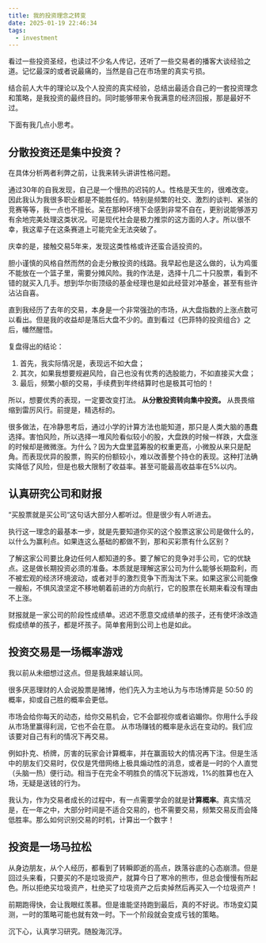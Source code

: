 ```yaml
---
title: 我的投资理念之转变
date: 2025-01-19 22:46:34
tags:
  - investment
---
```


看过一些投资圣经，也读过不少名人传记，还听了一些交易者的播客大谈经验之道。记忆最深的或者说最痛的，当然是自己在市场里的真实亏损。

结合前人大牛的理论以及个人投资的真实经验，总结出最适合自己的一套投资理念和策略，是我投资的最终目的。同时能够带来令我满意的经济回报，那是最好不过。

下面有我几点小思考。

<!--more-->

## 分散投资还是集中投资？

在具体分析两者利弊之前，让我来转头讲讲性格问题。

通过30年的自我发现，自己是一个慢热的迟钝的人。性格是天生的，很难改变。因此我认为我很多职业都是不能胜任的。特别是频繁的社交、激烈的谈判、紧张的竞赛等等，我一点也不擅长。呆在那种环境下会感到非常不自在，更别说能够游刃有余地完美处理这类状况。可是现代社会是极力推崇的这方面的人才。所以很不幸，我这辈子在这条赛道上可能完全无法突破了。

庆幸的是，接触交易5年来，发现这类性格或许还蛮合适投资的。

胆小谨慎的风格自然而然的会走分散投资的线路。我早起也是这么做的，认为鸡蛋不能放在一个篮子里，需要分摊风险。我的作法是，选择十几二十只股票，看到不错的就买入几手。想到华尔街顶级的基金经理也是如此经营对冲基金，甚至有些许沾沾自喜。

直到我经历了去年的交易，本身是一个非常强劲的市场，从大盘指数的上涨点数可以看出。但是我的收益却是落后大盘不少的。直到看过《巴菲特的投资组合》之后，幡然醒悟。

复盘得出的结论：

1. 首先，我实际情况是，表现远不如大盘；
2. 其次，如果我想要规避风险，自己也没有优秀的选股能力，不如直接买大盘；
3. 最后，频繁小额的交易，手续费到年终结算时也是极其可怕的！

所以，想要优秀的表现，一定要改变打法。
**从分散投资转向集中投资。**
从畏畏缩缩到雷厉风行。前提是，精选标的。

很多做法，在冷静思考后，通过小学的计算方法也能知道，那只是人类大脑的愚蠢选择。害怕风险，所以选择一堆风险看似较小的股，大盘跌的时候一样跌，大盘涨的时候却是微微涨。为什么？因为大盘里蓝筹股的权重更高，小微股从来只是配角。而表现优异的股票，购买的份额较小，难以改善整个持仓的表现。这种打法确实降低了风险，但是也极大限制了收益率。甚至可能最高收益率在5%以内。

## 认真研究公司和财报

“买股票就是买公司“这句话大部分人都听过。但是很少有人听进去。

执行这一理念的最基本一步，就是先要知道你买的这个股票这家公司是做什么的，以什么为赢利点。如果连这么基础的都做不到，那和买彩票有什么区别？

了解这家公司要比身边任何人都知道的多。要了解它的竞争对手公司，它的优缺点。这是做长期投资必须的准备。本质就是理解这家公司为什么能够长期盈利，而不被宏观的经济环境波动，或者对手的激烈竞争下而淘汰下来。如果这家公司能像一艘船，不惧风浪坚定不移地朝着前进的方向航行，它的股票在长期来看没有理由不上涨。

财报就是一家公司的阶段性成绩单。迟迟不愿意交成绩单的孩子，还有使坏涂改造假成绩单的孩子，都是坏孩子。简单套用到公司上也是如此。

## 投资交易是一场概率游戏

我以前从未细想过这点。但是我越来越认同。

很多厌恶理财的人会说股票是赌博，他们先入为主地认为与市场博弈是 50:50 的概率，抑或自己胜的概率会更低。

市场会给你每天的动态，给你交易机会，它不会鄙视你或者谄媚你。你用什么手段从市场里赢得利润，它也不会在意。
从市场赚钱的概率是永远在变动的。我们应该要对自己有利的情况下再交易。

例如扑克、桥牌，厉害的玩家会计算概率，并在赢面较大的情况再下注。但是生活中的朋友们交易时，仅仅是凭借网络上极具煽动性的消息，或者是一时的个人直觉（头脑一热）便行动。相当于在完全不明胜负的情况下玩游戏，1%的胜算也在入场，无疑是送钱的行为。

我认为，作为交易者成长的过程中，有一点需要学会的就是**计算概率**。真实情况是，在一年之中，大部分时间是不适合交易的，也不需要交易，频繁交易反而会降低胜率。那么如何识别交易的时机，计算出一个数字！

## 投资是一场马拉松

从身边朋友，从个人经历，都看到了转瞬即逝的高点，跌落谷底的心态崩溃。但是回过头来看，只要买的不是垃圾资产，就算今日了寒冷的熊市，但总会慢慢有所起色。所以拒绝买垃圾资产，杜绝买了垃圾资产之后卖掉然后再买入一个垃圾资产！

前期跑得快，会让我眼红羡慕。但是谁能坚持跑到最后，真的不好说。市场变幻莫测，一时的策略可能也就有效一时。下一个阶段就会变成亏钱的策略。

沉下心，认真学习研究。随股海沉浮。
